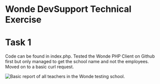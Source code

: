 # Wonde DevSupport Technical Exercise

# Task 1
Code can be found in index.php.
Tested the Wonde PHP Client on Github first but only managed to get the school name and not the employees. Moved on to a basic curl request.

![Basic report of all teachers in the Wonde testing school.](https://gyazo.com/082170d82307ee1ba97a6cceb71318af)
